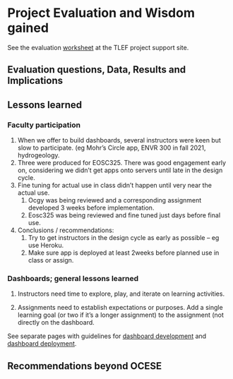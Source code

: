 # Project Evaluation and Wisdom gained

See the evaluation [worksheet](https://docs.google.com/document/d/1Sy_qDbaRvyyFw2NM8jc_0Xge2LpbL2Cxb9cFv9dQKxE/edit) at the TLEF project support site.

## Evaluation questions, Data, Results and Implications

## Lessons learned

### Faculty participation

1) When we offer to build dashboards, several instructors were keen but slow to participate. (eg Mohr’s Circle app, ENVR 300 in fall 2021, hydrogeology.
2) Three were produced for EOSC325. There was good engagement early on, considering we didn’t get apps onto servers until late in the design cycle.
3) Fine tuning for actual use in class didn’t happen until very near the actual use.
   1) Ocgy was being reviewed and a corresponding assignment developed 3 weeks before implementation.
   2) Eosc325 was being reviewed and fine tuned just days before final use.
4) Conclusions / recommendations:
   1) Try to get instructors in the design cycle as early as possible – eg use Heroku.
   2) Make sure app is deployed at least 2weeks before planned use in class or assign.

### Dashboards; general lessons learned

1. Instructors need time to explore, play, and iterate on learning activities.

2. Assignments need to establish expectations or purposes. Add a single learning goal (or two if it’s a longer assignment) to the assignment (not directly on the dashboard.

See separate pages with guidelines for [dashboard development](dashboards-howto.md) and [dashboard deployment](dashboards-deploy.md).

## Recommendations beyond OCESE
